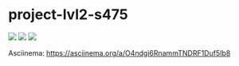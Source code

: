 # project-lvl2-s475

<a href="https://codeclimate.com/github/Flak15/project-lvl2-s475/maintainability"><img src="https://api.codeclimate.com/v1/badges/a5c86a39393946a8126b/maintainability" /></a>
<a href="https://codeclimate.com/github/Flak15/project-lvl2-s475/test_coverage"><img src="https://api.codeclimate.com/v1/badges/a5c86a39393946a8126b/test_coverage" /></a>
<img src="https://travis-ci.org/Flak15/project-lvl2-s475.svg?branch=master">

Asciinema: https://asciinema.org/a/O4ndgi6RnammTNDRF1Duf5Ib8
